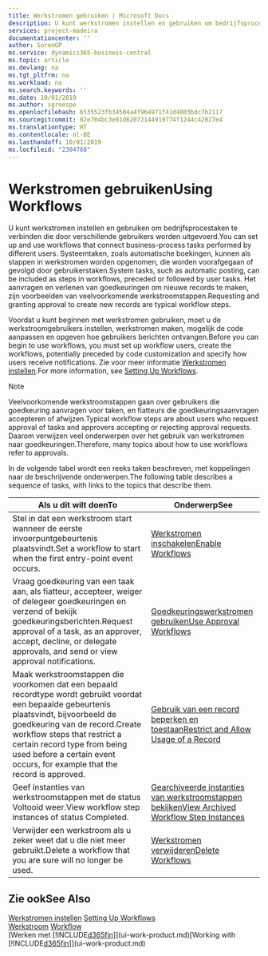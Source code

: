 ```yaml
---
title: Werkstromen gebruiken | Microsoft Docs
description: U kunt werkstromen instellen en gebruiken om bedrijfsprocestaken te verbinden die door verschillende gebruikers worden uitgevoerd. Systeemtaken, zoals automatische boekingen, kunnen als stappen in werkstromen worden opgenomen, die worden voorafgegaan of gevolgd door gebruikerstaken. Het aanvragen en verlenen van goedkeuringen om nieuwe records te maken, zijn voorbeelden van veelvoorkomende werkstroomstappen.
services: project-madeira
documentationcenter: ''
author: SorenGP
ms.service: dynamics365-business-central
ms.topic: article
ms.devlang: na
ms.tgt_pltfrm: na
ms.workload: na
ms.search.keywords: ''
ms.date: 10/01/2019
ms.author: sgroespe
ms.openlocfilehash: 6535523fb34504a4f964971f41d4803bdc7b2117
ms.sourcegitcommit: 02e704bc3e01d62072144919774f1244c42827e4
ms.translationtype: HT
ms.contentlocale: nl-BE
ms.lasthandoff: 10/01/2019
ms.locfileid: "2304768"
---
```

# <a name="using-workflows"></a><span data-ttu-id="e0a69-105">Werkstromen gebruiken</span><span class="sxs-lookup"><span data-stu-id="e0a69-105">Using Workflows</span></span>
<span data-ttu-id="e0a69-106">U kunt werkstromen instellen en gebruiken om bedrijfsprocestaken te verbinden die door verschillende gebruikers worden uitgevoerd.</span><span class="sxs-lookup"><span data-stu-id="e0a69-106">You can set up and use workflows that connect business-process tasks performed by different users.</span></span> <span data-ttu-id="e0a69-107">Systeemtaken, zoals automatische boekingen, kunnen als stappen in werkstromen worden opgenomen, die worden voorafgegaan of gevolgd door gebruikerstaken.</span><span class="sxs-lookup"><span data-stu-id="e0a69-107">System tasks, such as automatic posting, can be included as steps in workflows, preceded or followed by user tasks.</span></span> <span data-ttu-id="e0a69-108">Het aanvragen en verlenen van goedkeuringen om nieuwe records te maken, zijn voorbeelden van veelvoorkomende werkstroomstappen.</span><span class="sxs-lookup"><span data-stu-id="e0a69-108">Requesting and granting approval to create new records are typical workflow steps.</span></span>  

 <span data-ttu-id="e0a69-109">Voordat u kunt beginnen met werkstromen gebruiken, moet u de werkstroomgebruikers instellen, werkstromen maken, mogelijk de code aanpassen en opgeven hoe gebruikers berichten ontvangen.</span><span class="sxs-lookup"><span data-stu-id="e0a69-109">Before you can begin to use workflows, you must set up workflow users, create the workflows, potentially preceded by code customization and specify how users receive notifications.</span></span> <span data-ttu-id="e0a69-110">Zie voor meer informatie [Werkstromen instellen](across-set-up-workflows.md).</span><span class="sxs-lookup"><span data-stu-id="e0a69-110">For more information, see [Setting Up Workflows](across-set-up-workflows.md).</span></span>  

> [!NOTE]  
>  <span data-ttu-id="e0a69-111">Veelvoorkomende werkstroomstappen gaan over gebruikers die goedkeuring aanvragen voor taken, en fiatteurs die goedkeuringsaanvragen accepteren of afwijzen.</span><span class="sxs-lookup"><span data-stu-id="e0a69-111">Typical workflow steps are about users who request approval of tasks and approvers accepting or rejecting approval requests.</span></span> <span data-ttu-id="e0a69-112">Daarom verwijzen veel onderwerpen over het gebruik van werkstromen naar goedkeuringen.</span><span class="sxs-lookup"><span data-stu-id="e0a69-112">Therefore, many topics about how to use workflows refer to approvals.</span></span>  

 <span data-ttu-id="e0a69-113">In de volgende tabel wordt een reeks taken beschreven, met koppelingen naar de beschrijvende onderwerpen.</span><span class="sxs-lookup"><span data-stu-id="e0a69-113">The following table describes a sequence of tasks, with links to the topics that describe them.</span></span>  

|<span data-ttu-id="e0a69-114">**Als u dit wilt doen**</span><span class="sxs-lookup"><span data-stu-id="e0a69-114">**To**</span></span>|<span data-ttu-id="e0a69-115">**Onderwerp**</span><span class="sxs-lookup"><span data-stu-id="e0a69-115">**See**</span></span>|  
|------------|-------------|  
|<span data-ttu-id="e0a69-116">Stel in dat een werkstroom start wanneer de eerste invoerpuntgebeurtenis plaatsvindt.</span><span class="sxs-lookup"><span data-stu-id="e0a69-116">Set a workflow to start when the first entry-point event occurs.</span></span>|[<span data-ttu-id="e0a69-117">Werkstromen inschakelen</span><span class="sxs-lookup"><span data-stu-id="e0a69-117">Enable Workflows</span></span>](across-how-to-enable-workflows.md)|  
|<span data-ttu-id="e0a69-118">Vraag goedkeuring van een taak aan, als fiatteur, accepteer, weiger of delegeer goedkeuringen en verzend of bekijk goedkeuringsberichten.</span><span class="sxs-lookup"><span data-stu-id="e0a69-118">Request approval of a task, as an approver, accept, decline, or delegate approvals, and send or view approval notifications.</span></span>|[<span data-ttu-id="e0a69-119">Goedkeuringswerkstromen gebruiken</span><span class="sxs-lookup"><span data-stu-id="e0a69-119">Use Approval Workflows</span></span>](across-how-use-approval-workflows.md)|  
|<span data-ttu-id="e0a69-120">Maak werkstroomstappen die voorkomen dat een bepaald recordtype wordt gebruikt voordat een bepaalde gebeurtenis plaatsvindt, bijvoorbeeld de goedkeuring van de record.</span><span class="sxs-lookup"><span data-stu-id="e0a69-120">Create workflow steps that restrict a certain record type from being used before a certain event occurs, for example that the record is approved.</span></span>|[<span data-ttu-id="e0a69-121">Gebruik van een record beperken en toestaan</span><span class="sxs-lookup"><span data-stu-id="e0a69-121">Restrict and Allow Usage of a Record</span></span>](across-how-to-restrict-and-allow-usage-of-a-record.md)|  
|<span data-ttu-id="e0a69-122">Geef instanties van werkstroomstappen met de status Voltooid weer.</span><span class="sxs-lookup"><span data-stu-id="e0a69-122">View workflow step instances of status Completed.</span></span>|[<span data-ttu-id="e0a69-123">Gearchiveerde instanties van werkstroomstappen bekijken</span><span class="sxs-lookup"><span data-stu-id="e0a69-123">View Archived Workflow Step Instances</span></span>](across-how-to-view-archived-workflow-step-instances.md)|  
|<span data-ttu-id="e0a69-124">Verwijder een werkstroom als u zeker weet dat u die niet meer gebruikt.</span><span class="sxs-lookup"><span data-stu-id="e0a69-124">Delete a workflow that you are sure will no longer be used.</span></span>|[<span data-ttu-id="e0a69-125">Werkstromen verwijderen</span><span class="sxs-lookup"><span data-stu-id="e0a69-125">Delete Workflows</span></span>](across-how-to-delete-workflows.md)|  

## <a name="see-also"></a><span data-ttu-id="e0a69-126">Zie ook</span><span class="sxs-lookup"><span data-stu-id="e0a69-126">See Also</span></span>  
<span data-ttu-id="e0a69-127">[Werkstromen instellen](across-set-up-workflows.md) </span><span class="sxs-lookup"><span data-stu-id="e0a69-127">[Setting Up Workflows](across-set-up-workflows.md) </span></span>  
<span data-ttu-id="e0a69-128">[Werkstroom](across-workflow.md) </span><span class="sxs-lookup"><span data-stu-id="e0a69-128">[Workflow](across-workflow.md) </span></span>  
<span data-ttu-id="e0a69-129">[Werken met [!INCLUDE[d365fin](includes/d365fin_md.md)]](ui-work-product.md)</span><span class="sxs-lookup"><span data-stu-id="e0a69-129">[Working with [!INCLUDE[d365fin](includes/d365fin_md.md)]](ui-work-product.md)</span></span>
